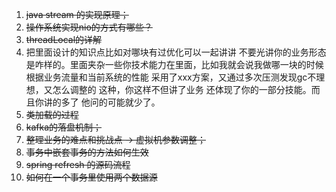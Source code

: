1. ~~java stream 的实现原理；~~
2. ~~操作系统实现nio的方式有哪些？~~
3. ~~threadLocal的详解~~
4. 把里面设计的知识点比如对哪块有过优化可以一起讲讲 不要光讲你的业务形态是咋样的。里面夹杂一些你技术能力在里面，比如我就会说我做哪一块的时候根据业务流量和当前系统的性能 采用了xxx方案，又通过多次压测发现gc不理想，又怎么调整的 这种，你这样不但讲了业务 还体现了你的一部分技能。而且你讲的多了 他问的可能就少了。
5. ~~类加载的过程~~
6. ~~kafka的落盘机制；~~
7. ~~整理业务的难点和挑战点 -> 虚拟机参数调整；~~
8. ~~事务中嵌套事务的方法如何生效~~
9. ~~spring refresh 的源码流程~~
10. ~~如何在一个事务里使用两个数据源~~

